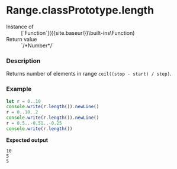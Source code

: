 # Range.classPrototype.length

<dl>
<dt> Instance of </dt><dd markdown="1">
 [`Function`]({{site.baseurl}}\built-ins\Function) 
</dd>
<dt> Return value </dt><dd markdown="1">
 `/*Number*/` 
</dd>
</dl>

### Description

Returns number of elements in range `ceil((stop - start) / step)`.

### Example

```js
let r = 0..10
console.write(r.length()).newLine()
r = 0..10..2
console.write(r.length()).newLine()
r = 0.5..-0.51..-0.25
console.write(r.length())
```

**Expected output**

```
10
5
5
```


